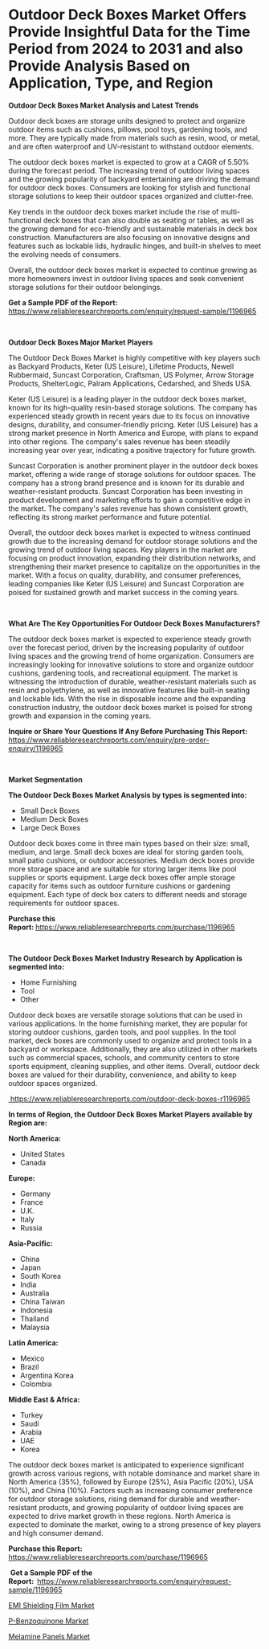 <p><h1>Outdoor Deck Boxes Market Offers Provide Insightful Data for the Time Period from 2024 to 2031 and also Provide Analysis Based on Application, Type, and Region</h1></p><p><strong>Outdoor Deck Boxes Market Analysis and Latest Trends</strong></p>
<p><p>Outdoor deck boxes are storage units designed to protect and organize outdoor items such as cushions, pillows, pool toys, gardening tools, and more. They are typically made from materials such as resin, wood, or metal, and are often waterproof and UV-resistant to withstand outdoor elements.</p><p>The outdoor deck boxes market is expected to grow at a CAGR of 5.50% during the forecast period. The increasing trend of outdoor living spaces and the growing popularity of backyard entertaining are driving the demand for outdoor deck boxes. Consumers are looking for stylish and functional storage solutions to keep their outdoor spaces organized and clutter-free.</p><p>Key trends in the outdoor deck boxes market include the rise of multi-functional deck boxes that can also double as seating or tables, as well as the growing demand for eco-friendly and sustainable materials in deck box construction. Manufacturers are also focusing on innovative designs and features such as lockable lids, hydraulic hinges, and built-in shelves to meet the evolving needs of consumers.</p><p>Overall, the outdoor deck boxes market is expected to continue growing as more homeowners invest in outdoor living spaces and seek convenient storage solutions for their outdoor belongings.</p></p>
<p><strong>Get a Sample PDF of the Report:&nbsp;</strong> <a href="https://www.reliableresearchreports.com/enquiry/request-sample/1196965">https://www.reliableresearchreports.com/enquiry/request-sample/1196965</a></p>
<p>&nbsp;</p>
<p><strong>Outdoor Deck Boxes Major Market Players</strong></p>
<p><p>The Outdoor Deck Boxes Market is highly competitive with key players such as Backyard Products, Keter (US Leisure), Lifetime Products, Newell Rubbermaid, Suncast Corporation, Craftsman, US Polymer, Arrow Storage Products, ShelterLogic, Palram Applications, Cedarshed, and Sheds USA.</p><p>Keter (US Leisure) is a leading player in the outdoor deck boxes market, known for its high-quality resin-based storage solutions. The company has experienced steady growth in recent years due to its focus on innovative designs, durability, and consumer-friendly pricing. Keter (US Leisure) has a strong market presence in North America and Europe, with plans to expand into other regions. The company's sales revenue has been steadily increasing year over year, indicating a positive trajectory for future growth.</p><p>Suncast Corporation is another prominent player in the outdoor deck boxes market, offering a wide range of storage solutions for outdoor spaces. The company has a strong brand presence and is known for its durable and weather-resistant products. Suncast Corporation has been investing in product development and marketing efforts to gain a competitive edge in the market. The company's sales revenue has shown consistent growth, reflecting its strong market performance and future potential.</p><p>Overall, the outdoor deck boxes market is expected to witness continued growth due to the increasing demand for outdoor storage solutions and the growing trend of outdoor living spaces. Key players in the market are focusing on product innovation, expanding their distribution networks, and strengthening their market presence to capitalize on the opportunities in the market. With a focus on quality, durability, and consumer preferences, leading companies like Keter (US Leisure) and Suncast Corporation are poised for sustained growth and market success in the coming years.</p></p>
<p>&nbsp;</p>
<p><strong>What Are The Key Opportunities For Outdoor Deck Boxes Manufacturers?</strong></p>
<p><p>The outdoor deck boxes market is expected to experience steady growth over the forecast period, driven by the increasing popularity of outdoor living spaces and the growing trend of home organization. Consumers are increasingly looking for innovative solutions to store and organize outdoor cushions, gardening tools, and recreational equipment. The market is witnessing the introduction of durable, weather-resistant materials such as resin and polyethylene, as well as innovative features like built-in seating and lockable lids. With the rise in disposable income and the expanding construction industry, the outdoor deck boxes market is poised for strong growth and expansion in the coming years.</p></p>
<p><strong>Inquire or Share Your Questions If Any Before Purchasing This Report:</strong> <a href="https://www.reliableresearchreports.com/enquiry/pre-order-enquiry/1196965">https://www.reliableresearchreports.com/enquiry/pre-order-enquiry/1196965</a></p>
<p>&nbsp;</p>
<p><strong>Market Segmentation</strong></p>
<p><strong>The Outdoor Deck Boxes Market Analysis by types is segmented into:</strong></p>
<p><ul><li>Small Deck Boxes</li><li>Medium Deck Boxes</li><li>Large Deck Boxes</li></ul></p>
<p><p>Outdoor deck boxes come in three main types based on their size: small, medium, and large. Small deck boxes are ideal for storing garden tools, small patio cushions, or outdoor accessories. Medium deck boxes provide more storage space and are suitable for storing larger items like pool supplies or sports equipment. Large deck boxes offer ample storage capacity for items such as outdoor furniture cushions or gardening equipment. Each type of deck box caters to different needs and storage requirements for outdoor spaces.</p></p>
<p><strong>Purchase this Report:&nbsp;</strong><a href="https://www.reliableresearchreports.com/purchase/1196965">https://www.reliableresearchreports.com/purchase/1196965</a></p>
<p>&nbsp;</p>
<p><strong>The Outdoor Deck Boxes Market Industry Research by Application is segmented into:</strong></p>
<p><ul><li>Home Furnishing</li><li>Tool</li><li>Other</li></ul></p>
<p><p>Outdoor deck boxes are versatile storage solutions that can be used in various applications. In the home furnishing market, they are popular for storing outdoor cushions, garden tools, and pool supplies. In the tool market, deck boxes are commonly used to organize and protect tools in a backyard or workspace. Additionally, they are also utilized in other markets such as commercial spaces, schools, and community centers to store sports equipment, cleaning supplies, and other items. Overall, outdoor deck boxes are valued for their durability, convenience, and ability to keep outdoor spaces organized.</p></p>
<p><a href="https://www.reliableresearchreports.com/outdoor-deck-boxes-r1196965">&nbsp;https://www.reliableresearchreports.com/outdoor-deck-boxes-r1196965</a></p>
<p><strong>In terms of Region, the Outdoor Deck Boxes Market Players available by Region are:</strong></p>
<p>
    <p> <strong> North America: </strong>
        <ul>
            <li>United States</li>
            <li>Canada</li>
        </ul>
        </p> 
    <p> <strong> Europe: </strong>
        <ul>
            <li>Germany</li>
            <li>France</li>
            <li>U.K.</li>
            <li>Italy</li>
            <li>Russia</li>
        </ul>
        </p> 
    <p> <strong> Asia-Pacific: </strong>
        <ul>
            <li>China</li>
            <li>Japan</li>
            <li>South Korea</li>
            <li>India</li>
            <li>Australia</li>
            <li>China Taiwan</li>
            <li>Indonesia</li>
            <li>Thailand</li>
            <li>Malaysia</li>
        </ul>
        </p> 
    <p> <strong> Latin America: </strong>
        <ul>
            <li>Mexico</li>
            <li>Brazil</li>
            <li>Argentina Korea</li>
            <li>Colombia</li>
        </ul>
        </p> 
    <p> <strong> Middle East & Africa: </strong>
        <ul>
            <li>Turkey</li>
            <li>Saudi</li>
            <li>Arabia</li>
            <li>UAE</li>
            <li>Korea</li>
        </ul>
    </p>
    </p>
<p><p>The outdoor deck boxes market is anticipated to experience significant growth across various regions, with notable dominance and market share in North America (35%), followed by Europe (25%), Asia Pacific (20%), USA (10%), and China (10%). Factors such as increasing consumer preference for outdoor storage solutions, rising demand for durable and weather-resistant products, and growing popularity of outdoor living spaces are expected to drive market growth in these regions. North America is expected to dominate the market, owing to a strong presence of key players and high consumer demand.</p></p>
<p><strong>Purchase this Report: </strong><a href="https://www.reliableresearchreports.com/purchase/1196965">https://www.reliableresearchreports.com/purchase/1196965</a></p>
<p>&nbsp;<strong>Get a Sample PDF of the Report:&nbsp;&nbsp;</strong><a href="https://www.reliableresearchreports.com/enquiry/request-sample/1196965">https://www.reliableresearchreports.com/enquiry/request-sample/1196965</a></p>
<p><strong></strong></p>
<p><p><a href="https://www.linkedin.com/pulse/emi-shielding-film-market-size-share-analysis-growth-hzxkc?trackingId=o4rGJzx9%2FgqcS%2BK6Q4dJfQ%3D%3D">EMI Shielding Film Market</a></p><p><a href="https://www.linkedin.com/pulse/comprehensive-analysis-global-p-benzoquinone-market-growth-nrg0c?trackingId=LeYsXiXBfr%2BTii%2FFVlWGmQ%3D%3D">P-Benzoquinone Market</a></p><p><a href="https://www.linkedin.com/pulse/global-melamine-panels-market-product-type-application-ayp6e?trackingId=w3IorFXfjK%2BPBiMSbZwsZQ%3D%3D">Melamine Panels Market</a></p></p>